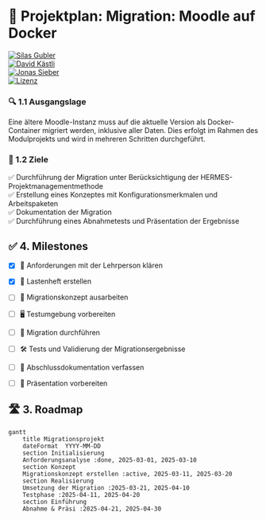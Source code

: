 # 🚀 **Projektplan: Migration: Moodle auf Docker**

[![Silas Gubler](https://img.shields.io/badge/Silas_Gubler-FF7F50?style=for-the-badge)](https://github.com/arkaizn)  
[![David Kästli](https://img.shields.io/badge/David_Kästli-00FA9A?style=for-the-badge)](https://github.com/dka-stat)  
[![Jonas Sieber](https://img.shields.io/badge/Jonas_Sieber-4682B4?style=for-the-badge)](https://github.com/josi-git)  
[![Lizenz](https://img.shields.io/badge/Lizenz-DAA520?style=for-the-badge)](https://github.com/JoSi-git/m346/blob/main/LICENSE)  

### 🔍 1.1 Ausgangslage

Eine ältere Moodle-Instanz muss auf die aktuelle Version als Docker-Container migriert werden, inklusive aller Daten. Dies erfolgt im Rahmen des Modulprojekts und wird in mehreren Schritten durchgeführt.

### 🎯 1.2 Ziele

✅ Durchführung der Migration unter Berücksichtigung der HERMES-Projektmanagementmethode  
✅ Erstellung eines Konzeptes mit Konfigurationsmerkmalen und Arbeitspaketen  
✅ Dokumentation der Migration  
✅ Durchführung eines Abnahmetests und Präsentation der Ergebnisse


## ✅ 4. Milestones

- [x]  📌 Anforderungen mit der Lehrperson klären
- [x]  📑 Lastenheft erstellen
- [ ]  📜 Migrationskonzept ausarbeiten
- [ ]  🖥 Testumgebung vorbereiten
- [ ]  🔄 Migration durchführen
- [ ]  🛠 Tests und Validierung der Migrationsergebnisse
- [ ]  📝 Abschlussdokumentation verfassen
- [ ]  🎤 Präsentation vorbereiten


## 🛣 3. Roadmap

```mermaid
gantt
    title Migrationsprojekt
    dateFormat  YYYY-MM-DD
    section Initialisierung
    Anforderungsanalyse :done, 2025-03-01, 2025-03-10
    section Konzept
    Migrationskonzept erstellen :active, 2025-03-11, 2025-03-20
    section Realisierung
    Umsetzung der Migration :2025-03-21, 2025-04-10
    Testphase :2025-04-11, 2025-04-20
    section Einführung
    Abnahme & Präsi :2025-04-21, 2025-04-30
```
